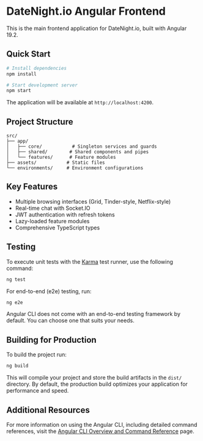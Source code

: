 # DateNight.io Angular Frontend

This is the main frontend application for DateNight.io, built with Angular 19.2.

## Quick Start

```bash
# Install dependencies
npm install

# Start development server
npm start
```

The application will be available at `http://localhost:4200`.

## Project Structure

```
src/
├── app/
│   ├── core/           # Singleton services and guards
│   ├── shared/        # Shared components and pipes
│   └── features/      # Feature modules
├── assets/           # Static files
└── environments/     # Environment configurations
```

## Key Features
- Multiple browsing interfaces (Grid, Tinder-style, Netflix-style)
- Real-time chat with Socket.IO
- JWT authentication with refresh tokens
- Lazy-loaded feature modules
- Comprehensive TypeScript types

## Testing

To execute unit tests with the [Karma](https://karma-runner.github.io) test runner, use the following command:

```bash
ng test
```

For end-to-end (e2e) testing, run:

```bash
ng e2e
```

Angular CLI does not come with an end-to-end testing framework by default. You can choose one that suits your needs.

## Building for Production

To build the project run:

```bash
ng build
```

This will compile your project and store the build artifacts in the `dist/` directory. By default, the production build optimizes your application for performance and speed.

## Additional Resources

For more information on using the Angular CLI, including detailed command references, visit the [Angular CLI Overview and Command Reference](https://angular.dev/tools/cli) page.


<!-- TODO: Enhance with detailed setup, build, test, run instructions, env vars (as per DOCS_IMPROVEMENT_PLAN.md) -->

